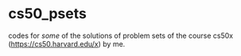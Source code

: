 # cs50_psets
codes for *some* of the solutions of problem sets of the course cs50x (https://cs50.harvard.edu/x) by me.
